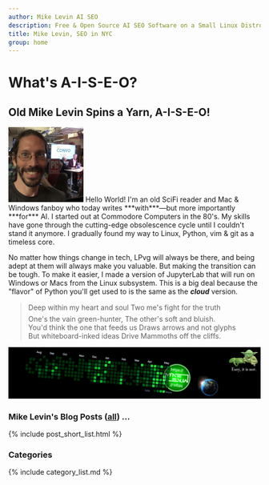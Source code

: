 ```yaml
---
author: Mike Levin AI SEO
description: Free & Open Source AI SEO Software on a Small Linux Distro built with Python, vim, git and AI.
title: Mike Levin, SEO in NYC
group: home
---
```


# What's A-I-S-E-O?

## Old Mike Levin Spins a Yarn, A-I-S-E-O!

<img class="picleft" width="150vw" alt="Mike Levin and Bill Nye The Science Guy at PCMag" src="/assets/images/mike-levin-and-bill-nye-the-science-guy-at-pcmag.jpg" >
Hello World! I'm an old SciFi reader and Mac & Windows fanboy who today writes
***with***&#151;but more importantly ***for*** AI. I started out at Commodore
Computers in the 80's. My skills have gone through the cutting-edge
obsolescence cycle until I couldn't stand it anymore. I gradually found my way
to Linux, Python, vim & git as a timeless core. 

No matter how things change in tech, LPvg will always be there, and being adept
at them will always make you valuable. But making the transition can be tough.
To make it easier, I made a version of JupyterLab that will run on Windows or
Macs from the Linux subsystem. This is a big deal because the "flavor" of
Python you'll get used to is the same as the ***cloud*** version. 

> <nobr>Deep within my heart and soul </nobr>
> <nobr>Two me's fight for the truth&#151; </nobr>
> <nobr>One's the vain green-hunter, </nobr>
> <nobr>The other's soft and bluish. </nobr>
> <nobr>You'd think the one that feeds us </nobr>
> <nobr>Draws arrows and not glyphs </nobr>
> <nobr>But whiteboard-inked ideas </nobr>
> <nobr>Drive Mammoths off the cliffs. </nobr>

![Mike Levin Github Trails](/assets/images/mike-levin-github-trails.png)

### Mike Levin's Blog Posts (<a href="/blog/">all</a>) ...

{% include post_short_list.html %}

### Categories

{% include category_list.md %}
